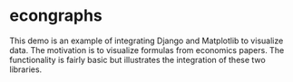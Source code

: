 # econgraphs
This demo is an example of integrating Django and Matplotlib to visualize data. 
The motivation is to visualize formulas from economics papers. 
The functionality is fairly basic but illustrates the integration of these two libraries.
